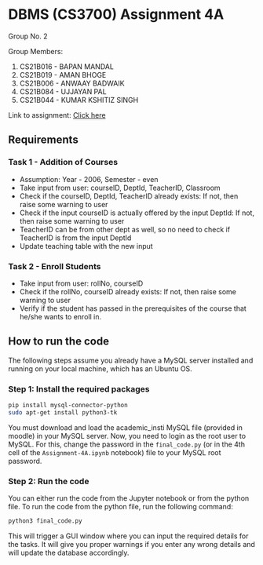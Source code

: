 # DBMS (CS3700) Assignment 4A
Group No. 2

Group Members:
1. CS21B016 - BAPAN MANDAL
2. CS21B019 - AMAN BHOGE
3. CS21B006 - ANWAAY BADWAIK
4. CS21B084 - UJJAYAN PAL
5. CS21B044 - KUMAR KSHITIZ SINGH

Link to assignment: [Click here](https://drive.google.com/file/d/15WtgeLSVnkRqQ6u-G5x0iXibWtjdeafY/view?usp=sharing)

## Requirements

### Task 1 - Addition of Courses
- Assumption: Year - 2006, Semester - even
- Take input from user: courseID, DeptId, TeacherID, Classroom
- Check if the courseID, DeptId, TeacherID already exists: If not, then raise some warning to user
- Check if the input courseID is actually offered by the input DeptId: If not, then raise some warning to user
- TeacherID can be from other dept as well, so no need to check if TeacherID is from the input DeptId
- Update teaching table with the new input

### Task 2 - Enroll Students
- Take input from user: rollNo, courseID
- Check if the rollNo, courseID already exists: If not, then raise some warning to user
- Verify if the student has passed in the prerequisites of the course that he/she wants to enroll in.


## How to run the code

The following steps assume you already have a MySQL server installed and running on your local machine, which has an Ubuntu OS.

### Step 1: Install the required packages
```bash
pip install mysql-connector-python
sudo apt-get install python3-tk
```
You must download and load the academic_insti MySQL file (provided in moodle) in your MySQL server.
Now, you need to login as the root user to MySQL. For this, change the password in the `final_code.py` (or in the 4th cell of the `Assignment-4A.ipynb` notebook) file to your MySQL root password.

### Step 2: Run the code
You can either run the code from the Jupyter notebook or from the python file. To run the code from the python file, run the following command:
```bash
python3 final_code.py
```
This will trigger a GUI window where you can input the required details for the tasks. It will give you proper warnings if you enter any wrong details and will update the database accordingly.
